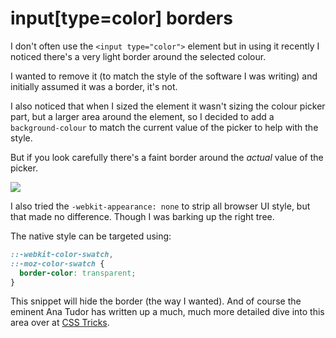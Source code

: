 # input[type=color] borders

I don't often use the `<input type="color">` element but in using it recently I noticed there's a very light border around the selected colour.

I wanted to remove it (to match the style of the software I was writing) and initially assumed it was a border, it's not.

I also noticed that when I sized the element it wasn't sizing the colour picker part, but a larger area around the element, so I decided to add a `background-colour` to match the current value of the picker to help with the style.

But if you look carefully there's a faint border around the _actual_ value of the picker.

![](/images/til/input-type-color.png)

I also tried the `-webkit-appearance: none` to strip all browser UI style, but that made no difference. Though I was barking up the right tree.

The native style can be targeted using:

```css
::-webkit-color-swatch,
::-moz-color-swatch {
  border-color: transparent;
}
```

This snippet will hide the border (the way I wanted). And of course the eminent Ana Tudor has written up a much, much more detailed dive into this area over at [CSS Tricks](https://css-tricks.com/color-inputs-a-deep-dive-into-cross-browser-differences/).
